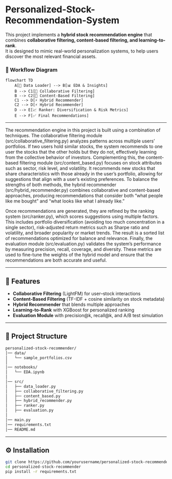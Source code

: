 # Personalized-Stock-Recommendation-System


This project implements a **hybrid stock recommendation engine** that combines **collaborative filtering, content-based filtering, and learning-to-rank**.  
It is designed to mimic real-world personalization systems, to help users discover the most relevant financial assets.  

### 🔹 Workflow Diagram  

```mermaid
flowchart TD
    A[📂 Data Loader] --> B[📊 EDA & Insights]
    B --> C1[🤝 Collaborative Filtering]
    B --> C2[📑 Content-Based Filtering]
    C1 --> D[⚡ Hybrid Recommender]
    C2 --> D[⚡ Hybrid Recommender]
    D --> E[📈 Ranker: Diversification & Risk Metrics]
    E --> F[✅ Final Recommendations]
```
---
<p>
The recommendation engine in this project is built using a combination of techniques. The collaborative filtering module (src/collaborative_filtering.py) analyzes patterns across multiple users’ portfolios. If two users hold similar stocks, the system recommends to one user the stocks that the other holds but they do not, effectively learning from the collective behavior of investors. Complementing this, the content-based filtering module (src/content_based.py) focuses on stock attributes such as sector, risk level, and volatility. It recommends new stocks that share characteristics with those already in the user’s portfolio, allowing for suggestions that align with a user’s existing preferences. To balance the strengths of both methods, the hybrid recommender (src/hybrid_recommender.py) combines collaborative and content-based approaches, producing recommendations that consider both “what people like me bought” and “what looks like what I already like.”

Once recommendations are generated, they are refined by the ranking system (src/ranker.py), which scores suggestions using multiple factors. This includes portfolio diversification (avoiding too much concentration in a single sector), risk-adjusted return metrics such as Sharpe ratio and volatility, and broader popularity or market trends. The result is a sorted list of recommendations optimized for balance and relevance. Finally, the evaluation module (src/evaluation.py) validates the system’s performance by measuring precision, recall, coverage, and diversity. These metrics are used to fine-tune the weights of the hybrid model and ensure that the recommendations are both accurate and useful.
</p>

---

## 🚀 Features
- **Collaborative Filtering** (LightFM) for user–stock interactions  
- **Content-Based Filtering** (TF-IDF + cosine similarity on stock metadata)  
- **Hybrid Recommender** that blends multiple approaches  
- **Learning-to-Rank** with XGBoost for personalized ranking  
- **Evaluation Module** with precision@k, recall@k, and A/B test simulation  

---

## 📂 Project Structure

```bash
personalized-stock-recommender/
│── data/
│   └── sample_portfolios.csv
│
│── notebooks/
│   └── EDA.ipynb
│
│── src/
│   ├── data_loader.py
│   ├── collaborative_filtering.py
│   ├── content_based.py
│   ├── hybrid_recommender.py
│   ├── ranker.py
│   ├── evaluation.py
│
│── main.py
│── requirements.txt
│── README.md
```
---

## ⚙️ Installation
```bash
git clone https://github.com/yourusername/personalized-stock-recommender.git
cd personalized-stock-recommender
pip install -r requirements.txt
```
